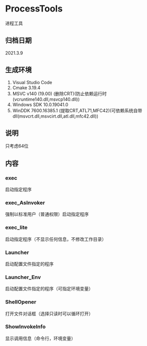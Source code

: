 # ProcessTools

进程工具

## 归档日期

2021.3.9

## 生成环境

1. Visual Studio Code
2. Cmake 3.19.4
3. MSVC v140 (19.00) (删除CRT)(防止依赖运行时(vcruntime140.dll,msvcp140.dll))
4. Windows SDK 10.0.19041.0
5. WinDDK 7600.16385.1 (提取CRT,ATL71,MFC42)(可依赖系统自带dll(msvcrt.dll,msvcirt.dll,atl.dll,mfc42.dll))

## 说明

只考虑64位

## 内容

### exec

启动指定程序

### exec_AsInvoker

强制以标准用户（普通权限）启动指定程序

### exec_lite

启动指定程序（不显示任何信息，不修改工作目录）

### Launcher

启动配置文件指定的程序

### Launcher_Env

启动配置文件指定的程序（可指定环境变量）

### ShellOpener

打开文件对话框（选择只读时可以循环打开）

### ShowInvokeInfo

显示调用信息（命令行，环境变量）

